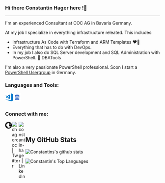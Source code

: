 ### Hi there Constantin Hager here !👋

---

I'm an experienced Consultant at COC AG in Bavaria Germany.

At my job I specialize in everything infrastructure releated. This includes:

- Infrastructure As Code with Terraform and ARM Templates ❤💖
- Everything that has to do with DevOps.
- In my job I also do SQL Server development and SQL Administration with PowerShell. 💖 DBATools

I'm also a very passionate PowerShell professional. Soon I start a [PowerShell Usergroup](https://www.meetup.com/de-DE/PowerShell-UserGroup-Inn-Salzach/) in Germany.


### Languages and Tools:

<img align="left" alt="Visual Studio Code" width="26px" src="https://raw.githubusercontent.com/github/explore/80688e429a7d4ef2fca1e82350fe8e3517d3494d/topics/visual-studio-code/visual-studio-code.png" />
<img align="left" alt="SQL" width="26px" src="https://raw.githubusercontent.com/github/explore/80688e429a7d4ef2fca1e82350fe8e3517d3494d/topics/sql/sql.png" />

<br />
<br />

### Connect with me:

[<img align="left" alt="the-itguy" width="22px" src="https://raw.githubusercontent.com/iconic/open-iconic/master/svg/globe.svg" />][website]
[<img align="left" alt="chagercoc | Twitter" width="22px" src="https://cdn.jsdelivr.net/npm/simple-icons@v3/icons/twitter.svg" />][twitter]
[<img align="left" alt="constantin-hager | LinkedIn" width="22px" src="https://cdn.jsdelivr.net/npm/simple-icons@v3/icons/linkedin.svg" />][linkedin]

<br />


## My GitHub Stats

![Constantins's github stats](https://github-readme-stats.vercel.app/api?username=constantinhager&show_icons=true)

![Constantin's Top Languages](https://github-readme-stats.vercel.app/api/top-langs/?username=constantinhager&layout=compact)

[website]: https://the-itguy.de/
[twitter]: https://twitter.com/chagerCOC
[linkedin]: https://www.linkedin.com/in/constantin-hager-456ba615a/
